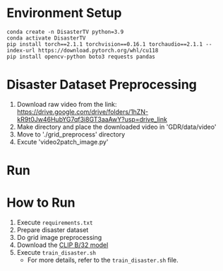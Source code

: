 # Environment Setup

```
conda create -n DisasterTV python=3.9
conda activate DisasterTV
pip install torch==2.1.1 torchvision==0.16.1 torchaudio==2.1.1 --index-url https://download.pytorch.org/whl/cu118
pip install opencv-python boto3 requests pandas
```

# Disaster Dataset Preprocessing

1. Download raw video from the link: https://drive.google.com/drive/folders/1hZN-kR9t0Jw46HubYG7qf3i8GT3aaAwY?usp=drive_link
2. Make directory and place the downloaded video in 'GDR/data/video'
3. Move to './grid_preprocess' directory
4. Excute 'video2patch_image.py'

# Run


# How to Run
1. Execute `requirements.txt`
2. Prepare disaster dataset
3. Do grid image preprocessing
4. Download the [CLIP B/32 model](https://openaipublic.azureedge.net/clip/models/40d365715913c9da98579312b702a82c18be219cc2a73407c4526f58eba950af/ViT-B-32.pt)
5. Execute `train_disaster.sh`
   - For more details, refer to the `train_disaster.sh` file.
